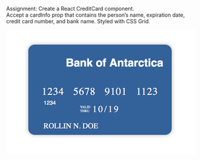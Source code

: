 Assignment: Create a React CreditCard component.  
Accept a cardInfo prop that contains the person’s name, expiration date, credit card number,
and bank name.  Styled with CSS Grid.

![credit card sample](./screenshot_cc.png)
